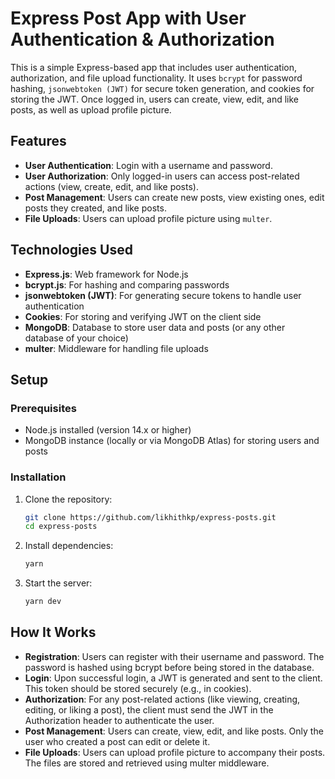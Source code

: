 # Express Post App with User Authentication & Authorization

This is a simple Express-based app that includes user authentication, authorization, and file upload functionality. It uses `bcrypt` for password hashing, `jsonwebtoken (JWT)` for secure token generation, and cookies for storing the JWT. Once logged in, users can create, view, edit, and like posts, as well as upload profile picture.

## Features

- **User Authentication**: Login with a username and password.
- **User Authorization**: Only logged-in users can access post-related actions (view, create, edit, and like posts).
- **Post Management**: Users can create new posts, view existing ones, edit posts they created, and like posts.
- **File Uploads**: Users can upload profile picture using `multer`.

## Technologies Used

- **Express.js**: Web framework for Node.js
- **bcrypt.js**: For hashing and comparing passwords
- **jsonwebtoken (JWT)**: For generating secure tokens to handle user authentication
- **Cookies**: For storing and verifying JWT on the client side
- **MongoDB**: Database to store user data and posts (or any other database of your choice)
- **multer**: Middleware for handling file uploads

## Setup

### Prerequisites

- Node.js installed (version 14.x or higher)
- MongoDB instance (locally or via MongoDB Atlas) for storing users and posts

### Installation

1. Clone the repository:
   ```bash
   git clone https://github.com/likhithkp/express-posts.git
   cd express-posts

2. Install dependencies:
   ```bash
   yarn

3. Start the server:
    ```bash
    yarn dev

## How It Works

- **Registration**: Users can register with their username and password. The password is hashed using bcrypt before being stored in the database.
- **Login**: Upon successful login, a JWT is generated and sent to the client. This token should be stored securely (e.g., in cookies).
- **Authorization**: For any post-related actions (like viewing, creating, editing, or liking a post), the client must send the JWT in the Authorization header to authenticate the user.
- **Post Management**: Users can create, view, edit, and like posts. Only the user who created a post can edit or delete it.
- **File Uploads**: Users can upload profile picture to accompany their posts. The files are stored and retrieved using multer middleware.
